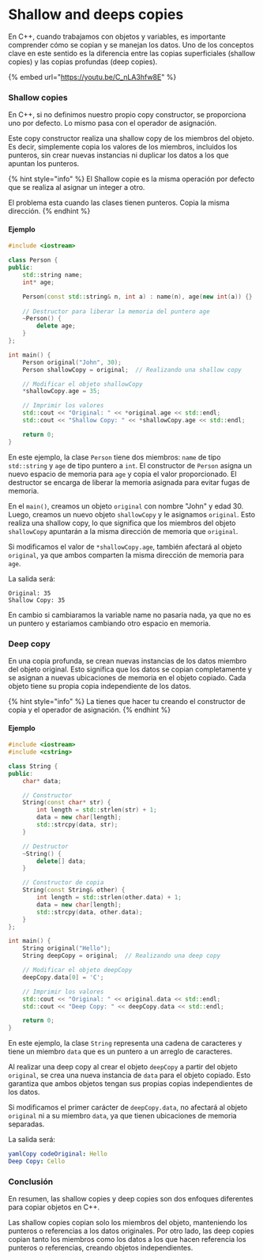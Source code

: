# Shallow and deeps copies

En C++, cuando trabajamos con objetos y variables, es importante comprender cómo se copian y se manejan los datos. Uno de los conceptos clave en este sentido es la diferencia entre las copias superficiales (shallow copies) y las copias profundas (deep copies).

{% embed url="https://youtu.be/C_nLA3hfw8E" %}

### Shallow copies

En C++, si no definimos nuestro propio copy constructor, se proporciona uno por defecto. Lo mismo pasa con el operador de asignación.

Este copy constructor realiza una shallow copy de los miembros del objeto. Es decir, simplemente copia los valores de los miembros, incluidos los punteros, sin crear nuevas instancias ni duplicar los datos a los que apuntan los punteros.

{% hint style="info" %}
El Shallow copie es la misma operación por defecto que se realiza al asignar un integer a otro.&#x20;

El problema esta cuando las clases tienen punteros. Copia la misma dirección.
{% endhint %}

#### Ejemplo

```cpp
#include <iostream>

class Person {
public:
    std::string name;
    int* age;

    Person(const std::string& n, int a) : name(n), age(new int(a)) {}
    
    // Destructor para liberar la memoria del puntero age
    ~Person() {
        delete age;
    }
};

int main() {
    Person original("John", 30);
    Person shallowCopy = original;  // Realizando una shallow copy

    // Modificar el objeto shallowCopy
    *shallowCopy.age = 35;

    // Imprimir los valores
    std::cout << "Original: " << *original.age << std::endl;
    std::cout << "Shallow Copy: " << *shallowCopy.age << std::endl;

    return 0;
}
```

En este ejemplo, la clase `Person` tiene dos miembros: `name` de tipo `std::string` y `age` de tipo puntero a `int`. El constructor de `Person` asigna un nuevo espacio de memoria para `age` y copia el valor proporcionado. El destructor se encarga de liberar la memoria asignada para evitar fugas de memoria.

En el `main()`, creamos un objeto `original` con nombre "John" y edad 30. Luego, creamos un nuevo objeto `shallowCopy` y le asignamos `original`. Esto realiza una shallow copy, lo que significa que los miembros del objeto `shallowCopy` apuntarán a la misma dirección de memoria que `original`.

Si modificamos el valor de `*shallowCopy.age`, también afectará al objeto `original`, ya que ambos comparten la misma dirección de memoria para `age`.

La salida será:

```
Original: 35
Shallow Copy: 35
```

En cambio si cambiaramos la variable name no pasaria nada, ya que no es un puntero y estariamos cambiando otro espacio en memoria.

### Deep copy

En una copia profunda, se crean nuevas instancias de los datos miembro del objeto original. Esto significa que los datos se copian completamente y se asignan a nuevas ubicaciones de memoria en el objeto copiado. Cada objeto tiene su propia copia independiente de los datos.

{% hint style="info" %}
La tienes que hacer tu creando el constructor de copia y el operador de asignación.
{% endhint %}

#### Ejemplo

```cpp
#include <iostream>
#include <cstring>

class String {
public:
    char* data;

    // Constructor
    String(const char* str) {
        int length = std::strlen(str) + 1;
        data = new char[length];
        std::strcpy(data, str);
    }

    // Destructor
    ~String() {
        delete[] data;
    }

    // Constructor de copia
    String(const String& other) {
        int length = std::strlen(other.data) + 1;
        data = new char[length];
        std::strcpy(data, other.data);
    }
};

int main() {
    String original("Hello");
    String deepCopy = original;  // Realizando una deep copy

    // Modificar el objeto deepCopy
    deepCopy.data[0] = 'C';

    // Imprimir los valores
    std::cout << "Original: " << original.data << std::endl;
    std::cout << "Deep Copy: " << deepCopy.data << std::endl;

    return 0;
}
```

En este ejemplo, la clase `String` representa una cadena de caracteres y tiene un miembro `data` que es un puntero a un arreglo de caracteres.

Al realizar una deep copy al crear el objeto `deepCopy` a partir del objeto `original`, se crea una nueva instancia de `data` para el objeto copiado. Esto garantiza que ambos objetos tengan sus propias copias independientes de los datos.

Si modificamos el primer carácter de `deepCopy.data`, no afectará al objeto `original` ni a su miembro `data`, ya que tienen ubicaciones de memoria separadas.

La salida será:

```yaml
yamlCopy codeOriginal: Hello
Deep Copy: Cello
```

### Conclusión

En resumen, las shallow copies y deep copies son dos enfoques diferentes para copiar objetos en C++.&#x20;

Las shallow copies copian solo los miembros del objeto, manteniendo los punteros o referencias a los datos originales. Por otro lado, las deep copies copian tanto los miembros como los datos a los que hacen referencia los punteros o referencias, creando objetos independientes.
